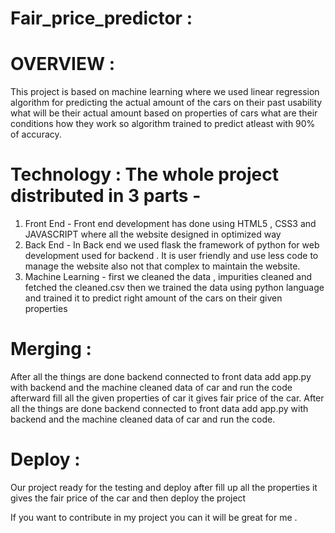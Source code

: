 # Fair_price_predictor :
# OVERVIEW : 
  This project is based on machine learning where we used linear regression algorithm for predicting the actual amount of the cars 
  on their past usability what will be their actual amount based on properties of cars what are their conditions how they work so 
  algorithm trained to predict atleast with 90% of accuracy.
  
# Technology : The whole project distributed in 3 parts -
  1. Front End - Front end development has done using HTML5 , CSS3 and JAVASCRIPT where all the website designed in optimized way 
  2. Back End -  In Back end we used flask the framework of python for web development used for backend . It is user friendly and 
                 use less code to manage the website also not that complex to maintain the website.
  3. Machine Learning - first we cleaned the data , impurities cleaned and fetched the cleaned.csv then we trained the data using 
     python language and trained it to predict right amount of the cars on their given properties 

# Merging : 
  After all the things are done backend connected to front data add app.py with backend and the machine cleaned data of 
  car and run the code afterward fill all the given properties of car it gives fair price of the car.
  After all the things are done backend connected to front data add app.py with backend and the machine cleaned data of car and 
  run the code.

# Deploy : 
  Our project ready for the testing and deploy after fill up all the properties it gives the fair price of the car and then deploy 
  the project 

If you want to contribute in my project you can it will be great for me .
